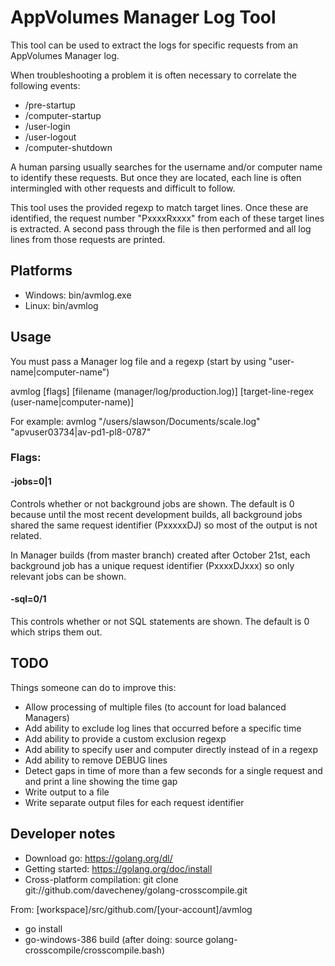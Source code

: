 # AppVolumes Manager Log Tool

This tool can be used to extract the logs for specific requests from an AppVolumes Manager log.

When troubleshooting a problem it is often necessary to correlate the following events:

* /pre-startup
* /computer-startup
* /user-login
* /user-logout
* /computer-shutdown

A human parsing usually searches for the username and/or computer name to identify these requests.
But once they are located, each line is often intermingled with other requests and difficult to follow.

This tool uses the provided regexp to match target lines. 
Once these are identified, the request number "PxxxxRxxxx" from each of these target lines is extracted.
A second pass through the file is then performed and all log lines from those requests are printed.


## Platforms

- Windows: bin/avmlog.exe
- Linux: bin/avmlog


## Usage

You must pass a Manager log file and a regexp (start by using "user-name|computer-name")

avmlog [flags] [filename (manager/log/production.log)] [target-line-regex (user-name|computer-name)]

For example:
avmlog "/users/slawson/Documents/scale.log" "apvuser03734|av-pd1-pl8-0787"

### Flags:

#### -jobs=0|1

Controls whether or not background jobs are shown. 
The default is 0 because until the most recent development builds, 
all background jobs shared the same request identifier (PxxxxxDJ) so most of the output is not related.

In Manager builds (from master branch) created after October 21st, 
each background job has a unique request identifier (PxxxxDJxxx) so only relevant jobs can be shown. 

#### -sql=0/1

This controls whether or not SQL statements are shown. The default is 0 which strips them out.

## TODO

Things someone can do to improve this:

- Allow processing of multiple files (to account for load balanced Managers)
- Add ability to exclude log lines that occurred before a specific time
- Add ability to provide a custom exclusion regexp
- Add ability to specify user and computer directly instead of in a regexp
- Add ability to remove DEBUG lines
- Detect gaps in time of more than a few seconds for a single request and and print a line showing the time gap
- Write output to a file
- Write separate output files for each request identifier


## Developer notes

- Download go: https://golang.org/dl/
- Getting started: https://golang.org/doc/install
- Cross-platform compilation: git clone git://github.com/davecheney/golang-crosscompile.git

From: [workspace]/src/github.com/[your-account]/avmlog
- go install
- go-windows-386 build  (after doing: source golang-crosscompile/crosscompile.bash)